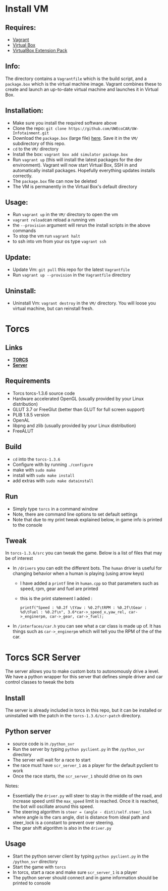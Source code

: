 # Install VM

## Requires:
* [Vagrant](https://www.vagrantup.com/downloads.html)
* [Virtual Box](https://www.virtualbox.org/wiki/Downloads)
* [VirtualBox  Extension Pack](http://download.virtualbox.org/virtualbox/5.0.10/Oracle_VM_VirtualBox_Extension_Pack-5.0.10-104061.vbox-extpack)

## Info:
The directory contains a `Vagrantfile` which is the build script, and a `package.box` which is the virtual machine image. Vagrant combines these to create and launch an up-to-date virtual machine and launches it in Virtual Box.

## Installation:
* Make sure you install the required software above
* Clone the repo: `git clone https://github.com/UWEcoCAR/UW-Infotainment.git`
* Download the `package.box` (large file) [here](https://drive.google.com/file/d/0B4G8-6r3M_jseU14ZmN2WUdSU0E/view?usp=sharing). Save it in the `VM/` subdirectory of this repo.
* `cd` to the `VM/` directory
* Install the box: `vagrant box add simulator package.box`
* Run `vagrant up` (this will install the latest packages for the dev environment). Vagrant will now start Virtual Box, SSH in and automatically install packages. Hopefully everything updates installs correctly.
* The `package.box` file can now be deleted
* The VM is permanently in the Virtual Box's default directory

## Usage:
* Run `vagrant up` in the `VM/` directory to open the vm
* `vagrant reload`can reload a running vm
* the `--provision` argument will rerun the install scripts in the above commands
* To stop the vm run `vagrant halt`
* to ssh into vm from your os type `vagrant ssh`

## Update:
* Update Vm: `git pull` this repo for the latest `Vagrantfile`
* Run `vagrant up --provision` in the `Vagrantfile` directory

## Uninstall:
* Uninstall Vm: `vagrant destroy` in the `VM/` directory. You will loose you virtual machine, but can reinstall fresh.

# Torcs

## Links
* [**TORCS**](https://sourceforge.net/projects/torcs/files/latest/download)
* [**Server**](https://sourceforge.net/projects/cig/files/SCR%20Championship/Server%20Linux/2.1/scr-linux-patch.tgz/download)

## Requirements
* Torcs torcs-1.3.6 source code
* Hardware accelerated OpenGL (usually provided by your Linux distribution)
* GLUT 3.7 or FreeGlut (better than GLUT for full screen support)
* PLIB 1.8.5 version
* OpenAL
* libpng and zlib (usually provided by your Linux distribution)
* FreeALUT


## Build
* `cd` into the `torcs-1.3.6`
* Configure with by running `./configure`
* make with `sudo make`
* install with `sudo make install`
* add extras with `sudo make datainstall`

## Run
* Simply type `torcs` in a command window
* Note, there are command line options to set default settings
* Note that due to my print tweak explained below, in game info is printed to the console

## Tweak
In `torcs-1.3.6/src` you can tweak the game. Below is a list of files that may be of interest

* In `/drivers` you can edit the different bots. The `human` driver is useful for changing behavior when a human is playing (using arrow keys)
  * I have added a `printf` line in `human.cpp` so that parameters such as speed, rpm, gear and fuel are printed
  * this is the print statement I added :

    `printf("Speed : %0.2f \tYaw : %0.2f\tRPM : %0.2f\tGear : %d\tFuel : %0.2f\n", 3.6*car->_speed_x,yaw_rel, car->_enginerpm, car->_gear, car->_fuel);`

* In `/interfaces/car.h` you can see what a car class is made up of. It has things such as `car->_enginerpm` which will tell you the RPM of the of the car.


# Torcs SCR Server
The server allows you to make custom bots to autonomously drive a level. We have a python wrapper for this server that defines simple driver and car control classes to tweak the bots

## Install
The server is already included in torcs in this repo, but it can be installed or uninstalled with the patch in the `torcs-1.3.6/scr-patch` directory.

## Python server
* source code is in `/python_svr`
* Run the server by typing `python pyclient.py` in the `/python_svr` directory
* The server will wait for a race to start
* the race must have `scr_server_1` as a player for the default pyclient to work
* Once the race starts, the `scr_server_1` should drive on its own

Notes:
* Essentially the `driver.py` will steer to stay in the middle of the road, and increase speed until the `max_speed` limit is reached. Once it is reached, the bot will oscillate around this speed.
* The steering algorithm is `steer = (angle - dist)/self.steer_lock` where angle is the cars angle, dist is distance from ideal path and steer_lock is a constant to prevent over steering.
* The gear shift algorithm is also in the `driver.py`

## Usage
* Start the python server client by typing `python pyclient.py` in the `/python_svr` directory
* Start the game with `torcs`
* In torcs, start a race and make sure `scr_server_1` is a player
* The python server should connect and in game information should be printed to console
